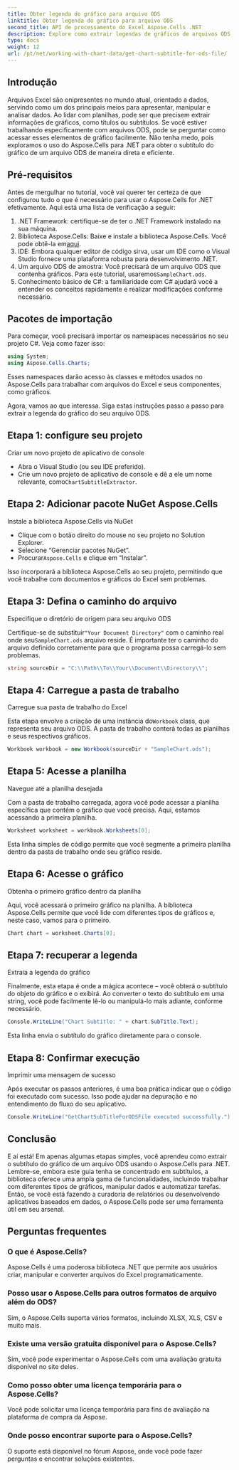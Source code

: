 ```yaml
---
title: Obter legenda do gráfico para arquivo ODS
linktitle: Obter legenda do gráfico para arquivo ODS
second_title: API de processamento do Excel Aspose.Cells .NET
description: Explore como extrair legendas de gráficos de arquivos ODS usando Aspose.Cells para .NET com este guia detalhado passo a passo. Perfeito para desenvolvedores.
type: docs
weight: 12
url: /pt/net/working-with-chart-data/get-chart-subtitle-for-ods-file/
---
```

## Introdução

Arquivos Excel são onipresentes no mundo atual, orientado a dados, servindo como um dos principais meios para apresentar, manipular e analisar dados. Ao lidar com planilhas, pode ser que precisem extrair informações de gráficos, como títulos ou subtítulos. Se você estiver trabalhando especificamente com arquivos ODS, pode se perguntar como acessar esses elementos de gráfico facilmente. Não tenha medo, pois exploramos o uso do Aspose.Cells para .NET para obter o subtítulo do gráfico de um arquivo ODS de maneira direta e eficiente.

## Pré-requisitos

Antes de mergulhar no tutorial, você vai querer ter certeza de que configurou tudo o que é necessário para usar o Aspose.Cells for .NET efetivamente. Aqui está uma lista de verificação a seguir:

1. .NET Framework: certifique-se de ter o .NET Framework instalado na sua máquina. 
2.  Biblioteca Aspose.Cells: Baixe e instale a biblioteca Aspose.Cells. Você pode obtê-la em[aqui](https://releases.aspose.com/cells/net/).
3. IDE: Embora qualquer editor de código sirva, usar um IDE como o Visual Studio fornece uma plataforma robusta para desenvolvimento .NET.
4.  Um arquivo ODS de amostra: Você precisará de um arquivo ODS que contenha gráficos. Para este tutorial, usaremos`SampleChart.ods`.
5. Conhecimento básico de C#: a familiaridade com C# ajudará você a entender os conceitos rapidamente e realizar modificações conforme necessário.

## Pacotes de importação

Para começar, você precisará importar os namespaces necessários no seu projeto C#. Veja como fazer isso:

```csharp
using System;
using Aspose.Cells.Charts;
```

Esses namespaces darão acesso às classes e métodos usados no Aspose.Cells para trabalhar com arquivos do Excel e seus componentes, como gráficos.

Agora, vamos ao que interessa. Siga estas instruções passo a passo para extrair a legenda do gráfico do seu arquivo ODS.

## Etapa 1: configure seu projeto

Criar um novo projeto de aplicativo de console

- Abra o Visual Studio (ou seu IDE preferido).
-  Crie um novo projeto de aplicativo de console e dê a ele um nome relevante, como`ChartSubtitleExtractor`.

## Etapa 2: Adicionar pacote NuGet Aspose.Cells

Instale a biblioteca Aspose.Cells via NuGet

- Clique com o botão direito do mouse no seu projeto no Solution Explorer.
- Selecione “Gerenciar pacotes NuGet”.
-  Procurar`Aspose.Cells` e clique em “Instalar”.

Isso incorporará a biblioteca Aspose.Cells ao seu projeto, permitindo que você trabalhe com documentos e gráficos do Excel sem problemas.

## Etapa 3: Defina o caminho do arquivo

Especifique o diretório de origem para seu arquivo ODS

 Certifique-se de substituir`"Your Document Directory"` com o caminho real onde seu`SampleChart.ods` arquivo reside. É importante ter o caminho do arquivo definido corretamente para que o programa possa carregá-lo sem problemas.

```csharp
string sourceDir = "C:\\Path\\To\\Your\\Document\\Directory\\";
```

## Etapa 4: Carregue a pasta de trabalho

Carregue sua pasta de trabalho do Excel

 Esta etapa envolve a criação de uma instância do`Workbook` class, que representa seu arquivo ODS. A pasta de trabalho conterá todas as planilhas e seus respectivos gráficos.

```csharp
Workbook workbook = new Workbook(sourceDir + "SampleChart.ods");
```

## Etapa 5: Acesse a planilha

Navegue até a planilha desejada

Com a pasta de trabalho carregada, agora você pode acessar a planilha específica que contém o gráfico que você precisa. Aqui, estamos acessando a primeira planilha.

```csharp
Worksheet worksheet = workbook.Worksheets[0];
```

Esta linha simples de código permite que você segmente a primeira planilha dentro da pasta de trabalho onde seu gráfico reside.

## Etapa 6: Acesse o gráfico

Obtenha o primeiro gráfico dentro da planilha

Aqui, você acessará o primeiro gráfico na planilha. A biblioteca Aspose.Cells permite que você lide com diferentes tipos de gráficos e, neste caso, vamos para o primeiro.

```csharp
Chart chart = worksheet.Charts[0];
```

## Etapa 7: recuperar a legenda

Extraia a legenda do gráfico

Finalmente, esta etapa é onde a mágica acontece – você obterá o subtítulo do objeto do gráfico e o exibirá. Ao converter o texto do subtítulo em uma string, você pode facilmente lê-lo ou manipulá-lo mais adiante, conforme necessário.

```csharp
Console.WriteLine("Chart Subtitle: " + chart.SubTitle.Text);
```

Esta linha envia o subtítulo do gráfico diretamente para o console.

## Etapa 8: Confirmar execução

Imprimir uma mensagem de sucesso

Após executar os passos anteriores, é uma boa prática indicar que o código foi executado com sucesso. Isso pode ajudar na depuração e no entendimento do fluxo do seu aplicativo.

```csharp
Console.WriteLine("GetChartSubTitleForODSFile executed successfully.");
```

## Conclusão

E aí está! Em apenas algumas etapas simples, você aprendeu como extrair o subtítulo do gráfico de um arquivo ODS usando o Aspose.Cells para .NET. Lembre-se, embora este guia tenha se concentrado em subtítulos, a biblioteca oferece uma ampla gama de funcionalidades, incluindo trabalhar com diferentes tipos de gráficos, manipular dados e automatizar tarefas. Então, se você está fazendo a curadoria de relatórios ou desenvolvendo aplicativos baseados em dados, o Aspose.Cells pode ser uma ferramenta útil em seu arsenal.

## Perguntas frequentes

### O que é Aspose.Cells?
Aspose.Cells é uma poderosa biblioteca .NET que permite aos usuários criar, manipular e converter arquivos do Excel programaticamente.

### Posso usar o Aspose.Cells para outros formatos de arquivo além do ODS?
Sim, o Aspose.Cells suporta vários formatos, incluindo XLSX, XLS, CSV e muito mais.

### Existe uma versão gratuita disponível para o Aspose.Cells?
Sim, você pode experimentar o Aspose.Cells com uma avaliação gratuita disponível no site deles.

### Como posso obter uma licença temporária para o Aspose.Cells?
Você pode solicitar uma licença temporária para fins de avaliação na plataforma de compra da Aspose.

### Onde posso encontrar suporte para o Aspose.Cells?
O suporte está disponível no fórum Aspose, onde você pode fazer perguntas e encontrar soluções existentes.